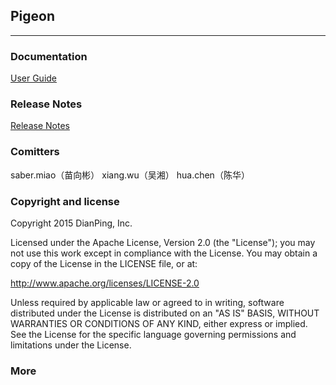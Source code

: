 ## Pigeon 
------

### Documentation
[User Guide](https://github.com/wu-xiang/pigeon/blob/master/USER_GUIDE.md)

### Release Notes
[Release Notes](https://github.com/wu-xiang/pigeon/blob/master/RELEASE.md)

### Comitters
saber.miao（苗向彬）
xiang.wu（吴湘）
hua.chen（陈华）

### Copyright and license

Copyright 2015 DianPing, Inc.

Licensed under the Apache License, Version 2.0 (the "License"); you may not use this work except in compliance with the License. You may obtain a copy of the License in the LICENSE file, or at:

http://www.apache.org/licenses/LICENSE-2.0

Unless required by applicable law or agreed to in writing, software distributed under the License is distributed on an "AS IS" BASIS, WITHOUT WARRANTIES OR CONDITIONS OF ANY KIND, either express or implied. See the License for the specific language governing permissions and limitations under the License.

### More